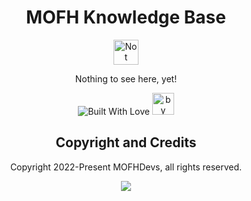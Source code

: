 <div align="center">

# MOFH Knowledge Base
<img src="https://img.shields.io/badge/NOT-READY-green.svg?style=for-the-badge&logo=github&colorA=critical" alt="Not Ready"  style="height:40px;">  

Nothing to see here, yet!

<img src="https://forthebadge.com/images/badges/built-with-love.svg" alt="Built With Love"> <img src="https://img.shields.io/badge/by-MOFHDevs-blue.svg?longcache=true&style=for-the-badge&colorA=2abbea" alt="by MOFHDevs" style="height:35px;">

## Copyright and Credits
Copyright 2022-Present MOFHDevs, all rights reserved.

<a href="https://github.com/MOFHDevs/mofh-knowledge-base/blob/master/LICENSE.md"><img src="https://img.shields.io/github/license/MOFHDevs/mofh-knowledge-base.svg?style=for-the-badge&colorA=38acba&colorB=005f6a"></a>

</div>
